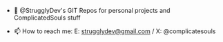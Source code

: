 - 👋 @StrugglyDev's GIT Repos for personal projects and ComplicatedSouls stuff

- 📫 How to reach me: E: strugglydev@gmail.com / X: @complicatesouls
